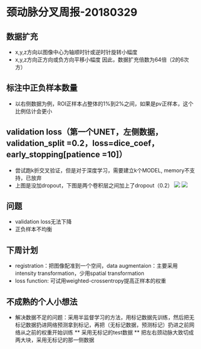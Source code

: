 # 颈动脉分叉周报-20180329

## 数据扩充

* x,y,z方向以图像中心为轴顺时针或逆时针旋转小幅度
* x,y,z方向正方向或负方向平移小幅度
因此，数据扩充倍数为64倍（2的6次方）

## 标注中正负样本数量
 * 以右侧数据为例，ROI正样本占整体的1%到2%之间，如果是pv正样本，这个比例估计会更小

## validation loss（第一个UNET，左侧数据，validation_split =0.2，loss=dice_coef， early_stopping[patience =10]）
* 尝试跑k折交叉验证，但是对于深度学习，需要建立k个MODEL, memory不支持，已放弃
* 上图是没加dropout，下图是两个卷积层之间加上了dropout（0.2）
![](https://github.com/cirweecle/DataScience/blob/master/cta_segmentation_PXY/terriableImages/1st_L_withoutDropOut.png)
![](https://github.com/cirweecle/DataScience/blob/master/cta_segmentation_PXY/terriableImages/val_loss_bn_1st_l.png)


## 问题

* validation loss无法下降
* 正负样本不均衡

## 下周计划

* registration：把图像配准到一个空间，data augmentaion：主要采用intensity transformation，少用spatial transformation
* loss function: 可试用weighted-crossentropy提高正样本的权重

## 不成熟的个人小想法

* 解决数据不足的问题：采用半监督学习的方法，用标记数据先训练，然后把无标记数据扔进网络预测拿到标记，再把（无标记数据，预测标记）扔进之前网络从之前的权重开始训练
** 采用无标记的test数据
** 把左右颈动脉大致切成两大块，采用无标记的那一侧数据